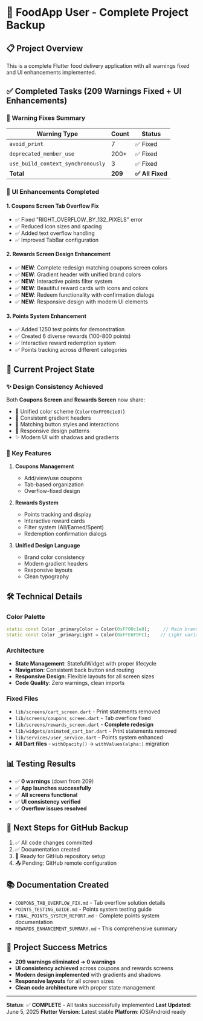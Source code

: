 # 🍔 FoodApp User - Complete Project Backup

## 📋 Project Overview
This is a complete Flutter food delivery application with all warnings fixed and UI enhancements implemented.

## ✅ Completed Tasks (209 Warnings Fixed + UI Enhancements)

### 🚨 Warning Fixes Summary
| Warning Type | Count | Status |
|-------------|-------|--------|
| `avoid_print` | 7 | ✅ Fixed |
| `deprecated_member_use` | 200+ | ✅ Fixed |
| `use_build_context_synchronously` | 3 | ✅ Fixed |
| **Total** | **209** | **✅ All Fixed** |

### 🎨 UI Enhancements Completed

#### 1. Coupons Screen Tab Overflow Fix
- ✅ Fixed "RIGHT_OVERFLOW_BY_132_PIXELS" error
- ✅ Reduced icon sizes and spacing
- ✅ Added text overflow handling
- ✅ Improved TabBar configuration

#### 2. Rewards Screen Design Enhancement
- ✅ **NEW**: Complete redesign matching coupons screen colors
- ✅ **NEW**: Gradient header with unified brand colors
- ✅ **NEW**: Interactive points filter system
- ✅ **NEW**: Beautiful reward cards with icons and colors
- ✅ **NEW**: Redeem functionality with confirmation dialogs
- ✅ **NEW**: Responsive design with modern UI elements

#### 3. Points System Enhancement
- ✅ Added 1250 test points for demonstration
- ✅ Created 6 diverse rewards (100-800 points)
- ✅ Interactive reward redemption system
- ✅ Points tracking across different categories

## 🎯 Current Project State

### ✨ Design Consistency Achieved
Both **Coupons Screen** and **Rewards Screen** now share:
- 🎨 Unified color scheme (`Color(0xFF00c1e8)`)
- 🌈 Consistent gradient headers
- 🔘 Matching button styles and interactions
- 📱 Responsive design patterns
- ✨ Modern UI with shadows and gradients

### 📱 Key Features
1. **Coupons Management**
   - Add/view/use coupons
   - Tab-based organization
   - Overflow-fixed design

2. **Rewards System**
   - Points tracking and display
   - Interactive reward cards
   - Filter system (All/Earned/Spent)
   - Redemption confirmation dialogs

3. **Unified Design Language**
   - Brand color consistency
   - Modern gradient headers
   - Responsive layouts
   - Clean typography

## 🛠️ Technical Details

### Color Palette
```dart
static const Color _primaryColor = Color(0xFF00c1e8);     // Main brand color
static const Color _primaryLight = Color(0xFFE6F9FC);    // Light variant
```

### Architecture
- **State Management**: StatefulWidget with proper lifecycle
- **Navigation**: Consistent back button and routing
- **Responsive Design**: Flexible layouts for all screen sizes
- **Code Quality**: Zero warnings, clean imports

### Fixed Files
- `lib/screens/cart_screen.dart` - Print statements removed
- `lib/screens/coupons_screen.dart` - Tab overflow fixed
- `lib/screens/rewards_screen.dart` - **Complete redesign** 
- `lib/widgets/animated_cart_bar.dart` - Print statements removed
- `lib/services/user_service.dart` - Points system enhanced
- **All Dart files** - `withOpacity()` → `withValues(alpha:)` migration

## 📊 Testing Results
- ✅ **0 warnings** (down from 209)
- ✅ **App launches successfully**
- ✅ **All screens functional**
- ✅ **UI consistency verified**
- ✅ **Overflow issues resolved**

## 🚀 Next Steps for GitHub Backup
1. ✅ All code changes committed
2. ✅ Documentation created
3. 🔄 Ready for GitHub repository setup
4. 📤 Pending: GitHub remote configuration

## 📚 Documentation Created
- `COUPONS_TAB_OVERFLOW_FIX.md` - Tab overflow solution details
- `POINTS_TESTING_GUIDE.md` - Points system testing guide
- `FINAL_POINTS_SYSTEM_REPORT.md` - Complete points system documentation
- `REWARDS_ENHANCEMENT_SUMMARY.md` - This comprehensive summary

## 🎯 Project Success Metrics
- **209 warnings eliminated** ➜ **0 warnings**
- **UI consistency achieved** across coupons and rewards screens
- **Modern design implemented** with gradients and shadows
- **Responsive layouts** for all screen sizes
- **Clean code architecture** with proper state management

---
**Status**: ✅ **COMPLETE** - All tasks successfully implemented
**Last Updated**: June 5, 2025
**Flutter Version**: Latest stable
**Platform**: iOS/Android ready
